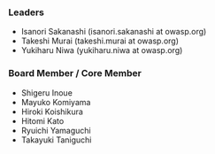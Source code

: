 ### Leaders
* Isanori Sakanashi (isanori.sakanashi at owasp.org)
* Takeshi Murai (takeshi.murai at owasp.org)
* Yukiharu Niwa (yukiharu.niwa at owasp.org)

### Board Member / Core Member
* Shigeru Inoue
* Mayuko Komiyama
* Hiroki Koishikura
* Hitomi Kato
* Ryuichi Yamaguchi
* Takayuki Taniguchi
